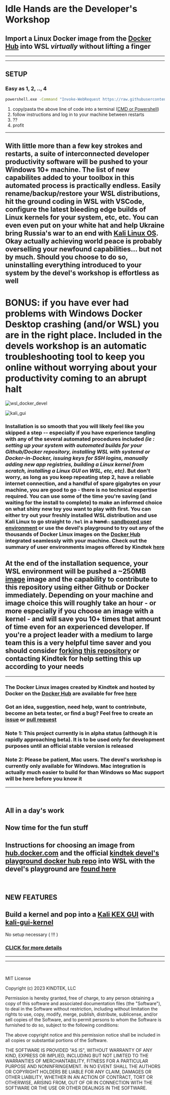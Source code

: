 # Idle Hands are the **Developer's Workshop**

## Import a Linux Docker image from the [Docker Hub](https://hub.docker.com/search?q=&image_filter=official) into WSL _virtually_ without lifting a finger

---

---

## SETUP

### Easy as 1, 2, .., 4

```bat
powershell.exe -Command "Invoke-WebRequest https://raw.githubusercontent.com/kindtek/powerhell/dvl-works/devel-spawn.ps1 -OutFile $env:USERPROFILE/dvlp.ps1;powershell.exe -ExecutionPolicy RemoteSigned -File $env:USERPROFILE/dvlp.ps1 kali-git"


```

1. copy/pasta the above line of code into a terminal ([CMD or Powershell](https://www.wikihow.com/Open-Terminal-in-Windows))
2. follow instructions and log in to your machine between restarts
3. ??
4. profit



---

## With little more than a few key strokes and restarts, a suite of interconnected developer productivity software will be pushed to your Windows 10+ machine. The list of new capabilites added to your toolbox in this automated process is practically endless. Easily rename/backup/restore your WSL distributions, hit the ground coding in WSL with VSCode, configure the latest bleeding edge builds of Linux kernels for your system, etc, etc. You can even even put on your white hat and help Ukraine bring Russia's war to an end with [Kali Linux OS](https://www.kali.org/docs/wsl/win-kex/). Okay actually achieving world peace is probably overselling your newfound capabilities... but not by much. Should you choose to do so, uninstalling everything introduced to your system by the devel's workshop is effortless as well

# BONUS: if you have ever had problems with Windows Docker Desktop crashing (and/or WSL) you are in the right place. Included in the devels workshop is an automatic troubleshooting tool to keep you online without worrying about your productivity coming to an abrupt halt

![wsl_docker_devel](doc/devel_ui.png)

![kali_gui](doc/kali_gui.png)

### Installation is so smooth that you will likely feel like you skipped a step -- especially if you have experience tangling with any of the several automated procedures included _(ie : setting up your system with automated builds for your Github/Docker repository, installing WSL with systemd or Docker-in-Docker, issuing keys for SSH logins, manually adding new app registries, building a Linux kernel from scratch, installing a Linux GUI on WSL, etc, etc)_. But don't worry, as long as you keep repeating step 2, have a reliable internet connection, and a handful of spare gigabytes on your machine, you are good to go - there is no technical expertise required. You can use some of the time you're saving (and waiting for the install to complete) to make an informed choice on what shiny new toy you want to play with first. You can either try out your freshly installed WSL distribution and use Kali Linux to go straight to `/hel` in a ~~hand..~~ [sandboxed user environment](https://github.com/kindtek/devels-playground#line-dance-with-the-devel) or use the devel's playground to try out any of the thousands of Docker Linux images on the [Docker Hub](https://hub.docker.com/search?q=&image_filter=official) integrated seamlessly with your machine. Check out the summary of user environments images offered by Kindtek [here](https://github.com/kindtek/devels-playground#image-tags)

## At the end of the installation sequence, your WSL environment will be pushed a ~250MB [image](https://github.com/kindtek/devels-playground#kali-dind) image and the capability to contribute to this repository using either Github or Docker immediately. Depending on your machine and image choice this will roughly take an hour - or more especially if you choose an image with a kernel - and will save you 10+ times that amount of time even for an experienced developer. If you're a project leader with a medium to large team this is a very helpful time saver and you should consider [forking this repository](https://github.com/kindtek/devels-workshop/fork) or contacting Kindtek for help setting this up according to your needs

---

### The Docker Linux images created by Kindtek and hosted by Docker on the [Docker Hub](https://hub.docker.com/search?q=&image_filter=official) are available for free [here](https://github.com/kindtek/devels-playground#image-tags)

### Got an idea, suggestion, need help, want to contrinbute, become an beta tester, or find a bug? Feel free to create an [issue](https://github.com/kindtek/devels-workshop/issues) or [pull request](https://github.com/kindtek/devels-workshop/pulls)

### Note 1: This project currently is in alpha status (although it is rapidly approaching beta). It is to be used only for development purposes until an official stable version is released

### Note 2: Please be patient, Mac users. The devel's workshop is currently only available for Windows. Mac integration is actually much easier to build for than Windows so Mac support will be here before you know it

---

&nbsp;

## All in a day's work

## Now time for the fun stuff

## **Instructions for choosing an image from [hub.docker.com](https://hub.docker.com/search?q=&image_filter=official) and the official [kindtek devel's playground docker hub repo](https://hub.docker.com/r/kindtek/dvlp/tags) into WSL with the devel's playground are [found here](https://github.com/kindtek/devels-playground#idle-minds-are-the-developers-playground)**

&nbsp;

## NEW FEATURES

## Build a kernel and pop into a [Kali KEX GUI](https://www.kali.org/docs/wsl/win-kex/) with [kali-gui-kernel](https://hub.docker.com/r/kindtek/devels-playground/tags)

No setup necessary ( !!! )

### [CLICK for more details](https://github.com/kindtek/devels-playground#idle-minds-are-the-developers-playground)

---

---

&nbsp;

MIT License

Copyright (c) 2023 KINDTEK, LLC

Permission is hereby granted, free of charge, to any person obtaining a copy
of this software and associated documentation files (the "Software"), to deal
in the Software without restriction, including without limitation the rights
to use, copy, modify, merge, publish, distribute, sublicense, and/or sell
copies of the Software, and to permit persons to whom the Software is
furnished to do so, subject to the following conditions:

The above copyright notice and this permission notice shall be included in all
copies or substantial portions of the Software.

THE SOFTWARE IS PROVIDED "AS IS", WITHOUT WARRANTY OF ANY KIND, EXPRESS OR
IMPLIED, INCLUDING BUT NOT LIMITED TO THE WARRANTIES OF MERCHANTABILITY,
FITNESS FOR A PARTICULAR PURPOSE AND NONINFRINGEMENT. IN NO EVENT SHALL THE
AUTHORS OR COPYRIGHT HOLDERS BE LIABLE FOR ANY CLAIM, DAMAGES OR OTHER
LIABILITY, WHETHER IN AN ACTION OF CONTRACT, TORT OR OTHERWISE, ARISING FROM,
OUT OF OR IN CONNECTION WITH THE SOFTWARE OR THE USE OR OTHER DEALINGS IN THE
SOFTWARE.

&nbsp;
